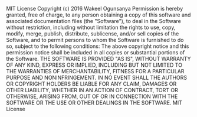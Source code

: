 MIT License Copyright (c) 2016 Wakeel Ogunsanya
Permission is hereby granted, free of charge, to any
person obtaining a copy of this software and
associated documentation files (the "Software"), to
deal in the Software without restriction, including
without limitation the rights to use, copy, modify,
merge, publish, distribute, sublicense, and/or sell
copies of the Software, and to permit persons to
whom the Software is furnished to do so, subject to
the following conditions: The above copyright notice
and this permission notice shall be included in all
copies or substantial portions of the Software. THE
SOFTWARE IS PROVIDED "AS IS", WITHOUT
WARRANTY OF ANY KIND, EXPRESS OR IMPLIED,
INCLUDING BUT NOT LIMITED TO THE WARRANTIES
OF MERCHANTABILITY, FITNESS FOR A PARTICULAR
PURPOSE AND NONINFRINGEMENT. IN NO EVENT
SHALL THE AUTHORS OR COPYRIGHT HOLDERS BE
LIABLE FOR ANY CLAIM, DAMAGES OR OTHER
LIABILITY, WHETHER IN AN ACTION OF CONTRACT,
TORT OR OTHERWISE, ARISING FROM, OUT OF OR IN
CONNECTION WITH THE SOFTWARE OR THE USE OR
OTHER DEALINGS IN THE SOFTWARE. MIT License
